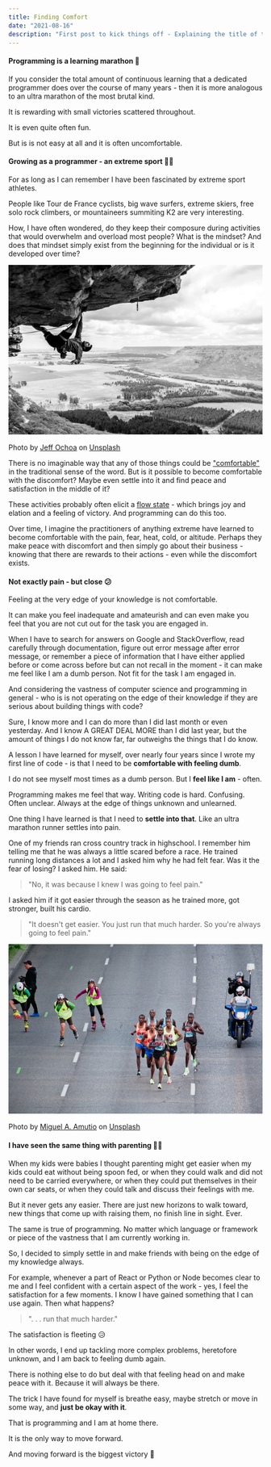 ```yaml
---
title: Finding Comfort
date: "2021-08-16"
description: "First post to kick things off - Explaining the title of this blog 🙂 💯"
---
```


#### Programming is a learning marathon 🎽

If you consider the total amount of continuous learning that a dedicated programmer does over the course of many years - then it is more analogous to an ultra marathon of the most brutal kind.

It is rewarding with small victories scattered throughout.

It is even quite often fun.

But is is not easy at all and it is often uncomfortable.

#### Growing as a programmer - an extreme sport 🏂🏼

For as long as I can remember I have been fascinated by extreme sport athletes.

People like
Tour de France cyclists, big wave surfers, extreme skiers, free solo rock climbers, or
mountaineers summiting K2 are very interesting.

How, I have often wondered, do they keep their composure during
activities that would overwhelm and overload most people? What is the mindset? And does that mindset
simply exist from the beginning for the individual or is it developed over time?

![Rock Climber on Cliff](./jeff-ochoa-unsplash.jpg)

Photo by <a href="https://unsplash.com/@jeffochoa?utm_source=unsplash&utm_medium=referral&utm_content=creditCopyText">Jeff Ochoa</a> on <a href="https://unsplash.com/s/photos/rock-climbing?utm_source=unsplash&utm_medium=referral&utm_content=creditCopyText">Unsplash</a>

There is no imaginable way that any of those things could be ["comfortable"](https://www.merriam-webster.com/dictionary/comfortable) in the traditional sense
of the word. But is it possible to become comfortable with the discomfort? Maybe even settle into it
and find peace and satisfaction in the middle of it?

These activities probably often elicit a [flow state](<https://en.wikipedia.org/wiki/Flow_(psychology)>) - which brings joy and elation and a feeling of victory. And programming can do this too.

Over time, I imagine the practitioners of anything extreme have learned to become comfortable with the pain, fear, heat, cold, or altitude. Perhaps they make peace with discomfort and then simply go about their business - knowing that there are rewards to their actions - even while the discomfort exists.

#### Not exactly pain - but close 😕

Feeling at the very edge of your knowledge is not comfortable.

It can make you feel inadequate and amateurish and can even make you feel that you are not cut out for the task you are engaged in.

When I have to search for answers on Google and StackOverflow, read carefully through documentation, figure out error message
after error message, or remember a piece of information that I have either applied before or come across before but can
not recall in the moment - it can make me feel like I am a dumb person. Not fit for the task I
am engaged in.

And considering the vastness of computer science and programming in general - who is
is not operating on the edge of their knowledge if they are serious about building things with code?

Sure, I know more and I can do more than I did last month or even yesterday. And I know A GREAT DEAL MORE
than I did last year, but the amount of things I do not know far, far outweighs the things that I do know.

A lesson I have learned for myself, over nearly four years since I wrote my first line of code - is
that I need to be **comfortable with feeling dumb**.

I do not see myself most times as a dumb person. But I **feel like I am** - often.

Programming makes me feel that way. Writing code is hard. Confusing. Often unclear. Always at the edge of things unknown and unlearned.

One thing I have learned is that I need to **settle into that**. Like an ultra marathon runner settles into pain.

One of my friends ran cross country track in highschool. I remember him telling me that he was
always a little scared before a race. He trained running long distances a lot and I asked him why he
had felt fear. Was it the fear of losing? I asked him. He said:

> "No, it was because I knew I was going to feel pain."

I asked him if it got easier through the season as he trained more, got stronger, built his cardio.

> "It doesn't get easier. You just run that much harder. So you're always going to feel pain."

![Marathon Runners](./miguel-a-amutio-unsplash.jpg)

Photo by <a href="https://unsplash.com/@amutiomi?utm_source=unsplash&utm_medium=referral&utm_content=creditCopyText">Miguel A. Amutio</a> on <a href="https://unsplash.com/s/photos/marathon?utm_source=unsplash&utm_medium=referral&utm_content=creditCopyText">Unsplash</a>

#### I have seen the same thing with parenting 🤹‍♂️

When my kids were babies I thought parenting
might get easier when my kids could eat without being spoon fed, or when they could walk and did not
need to be carried everywhere, or when they could put themselves in their own car seats, or when
they could talk and discuss their feelings with me.

But it never gets any easier. There are just new
horizons to walk toward, new things that come up with raising them, no finish line in sight. Ever.

The same is true of programming. No matter which language or framework or piece of the vastness that
I am currently working in.

So, I decided to simply settle in and make friends with being on the edge of my knowledge always.

For example, whenever a part of React or Python or Node becomes clear to me and I feel confident
with a certain aspect of the work - yes, I feel the satisfaction for a few moments. I know I have gained something that I can use again. Then what happens?

> ". . . run that much harder."

The satisfaction is fleeting 😥

In other words, I end up tackling more complex problems, heretofore unknown, and I am back to
feeling dumb again.

There is nothing else to do but deal with that feeling head on and make peace with it. Because it
will always be there.

The trick I have found for myself is breathe easy, maybe stretch or move in some way, and **just be
okay with it**.

That is programming and I am at home there.

It is the only way to move forward.

And moving forward is the biggest victory 🥇
